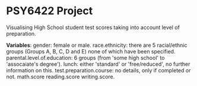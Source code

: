 # PSY6422 Project
Visualising High School student test scores taking into account level of preparation.

**Variables**:
gender: female or male.
race.ethnicity: there are 5 racial/ethnic groups (Groups A, B, C, D and E) none of which have been specified.
parental.level.of.education: 6 groups (from 'some high school' to 'assocaiate's degree').
lunch: either 'standard' or 'free/reduced', no further information on this.
test.preparation.course: no details, only if completed or not.
math.score
reading.score
writing.score.
